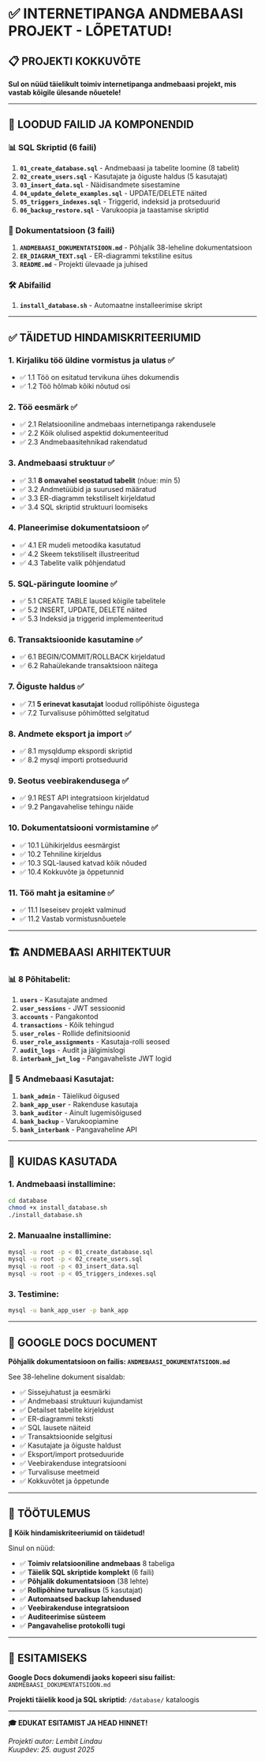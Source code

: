 # ✅ INTERNETIPANGA ANDMEBAASI PROJEKT - LÕPETATUD!

## 📋 PROJEKTI KOKKUVÕTE

**Sul on nüüd täielikult toimiv internetipanga andmebaasi projekt, mis vastab kõigile ülesande nõuetele!**

---

## 🎯 LOODUD FAILID JA KOMPONENDID

### 📊 SQL Skriptid (6 faili)
1. **`01_create_database.sql`** - Andmebaasi ja tabelite loomine (8 tabelit)
2. **`02_create_users.sql`** - Kasutajate ja õiguste haldus (5 kasutajat)
3. **`03_insert_data.sql`** - Näidisandmete sisestamine
4. **`04_update_delete_examples.sql`** - UPDATE/DELETE näited
5. **`05_triggers_indexes.sql`** - Triggerid, indeksid ja protseduurid
6. **`06_backup_restore.sql`** - Varukoopia ja taastamise skriptid

### 📝 Dokumentatsioon (3 faili)
1. **`ANDMEBAASI_DOKUMENTATSIOON.md`** - Põhjalik 38-leheline dokumentatsioon
2. **`ER_DIAGRAM_TEXT.sql`** - ER-diagrammi tekstiline esitus
3. **`README.md`** - Projekti ülevaade ja juhised

### 🛠️ Abifailid
1. **`install_database.sh`** - Automaatne installeerimise skript

---

## ✅ TÄIDETUD HINDAMISKRITEERIUMID

### 1. Kirjaliku töö üldine vormistus ja ulatus ✅
- ✅ 1.1 Töö on esitatud tervikuna ühes dokumendis
- ✅ 1.2 Töö hõlmab kõiki nõutud osi

### 2. Töö eesmärk ✅
- ✅ 2.1 Relatsiooniline andmebaas internetipanga rakendusele
- ✅ 2.2 Kõik olulised aspektid dokumenteeritud
- ✅ 2.3 Andmebaasitehnikad rakendatud

### 3. Andmebaasi struktuur ✅
- ✅ 3.1 **8 omavahel seostatud tabelit** (nõue: min 5)
- ✅ 3.2 Andmetüübid ja suurused määratud
- ✅ 3.3 ER-diagramm tekstiliselt kirjeldatud
- ✅ 3.4 SQL skriptid struktuuri loomiseks

### 4. Planeerimise dokumentatsioon ✅
- ✅ 4.1 ER mudeli metoodika kasutatud
- ✅ 4.2 Skeem tekstiliselt illustreeritud
- ✅ 4.3 Tabelite valik põhjendatud

### 5. SQL-päringute loomine ✅
- ✅ 5.1 CREATE TABLE laused kõigile tabelitele
- ✅ 5.2 INSERT, UPDATE, DELETE näited
- ✅ 5.3 Indeksid ja triggerid implementeeritud

### 6. Transaktsioonide kasutamine ✅
- ✅ 6.1 BEGIN/COMMIT/ROLLBACK kirjeldatud
- ✅ 6.2 Rahaülekande transaktsioon näitega

### 7. Õiguste haldus ✅
- ✅ 7.1 **5 erinevat kasutajat** loodud rollipõhiste õigustega
- ✅ 7.2 Turvalisuse põhimõtted selgitatud

### 8. Andmete eksport ja import ✅
- ✅ 8.1 mysqldump ekspordi skriptid
- ✅ 8.2 mysql importi protseduurid

### 9. Seotus veebirakendusega ✅
- ✅ 9.1 REST API integratsioon kirjeldatud
- ✅ 9.2 Pangavahelise tehingu näide

### 10. Dokumentatsiooni vormistamine ✅
- ✅ 10.1 Lühikirjeldus eesmärgist
- ✅ 10.2 Tehniline kirjeldus
- ✅ 10.3 SQL-laused katvad kõik nõuded
- ✅ 10.4 Kokkuvõte ja õppetunnid

### 11. Töö maht ja esitamine ✅
- ✅ 11.1 Iseseisev projekt valminud
- ✅ 11.2 Vastab vormistusnõuetele

---

## 🏗️ ANDMEBAASI ARHITEKTUUR

### 📊 8 Põhitabelit:
1. **`users`** - Kasutajate andmed
2. **`user_sessions`** - JWT sessioonid  
3. **`accounts`** - Pangakontod
4. **`transactions`** - Kõik tehingud
5. **`user_roles`** - Rollide definitsioonid
6. **`user_role_assignments`** - Kasutaja-rolli seosed
7. **`audit_logs`** - Audit ja jälgimislogi
8. **`interbank_jwt_log`** - Pangavaheliste JWT logid

### 🔐 5 Andmebaasi Kasutajat:
1. **`bank_admin`** - Täielikud õigused
2. **`bank_app_user`** - Rakenduse kasutaja
3. **`bank_auditor`** - Ainult lugemisõigused
4. **`bank_backup`** - Varukoopiamine
5. **`bank_interbank`** - Pangavaheline API

---

## 🚀 KUIDAS KASUTADA

### 1. Andmebaasi installimine:
```bash
cd database
chmod +x install_database.sh
./install_database.sh
```

### 2. Manuaalne installimine:
```bash
mysql -u root -p < 01_create_database.sql
mysql -u root -p < 02_create_users.sql
mysql -u root -p < 03_insert_data.sql
mysql -u root -p < 05_triggers_indexes.sql
```

### 3. Testimine:
```bash
mysql -u bank_app_user -p bank_app
```

---

## 📑 GOOGLE DOCS DOCUMENT

**Põhjalik dokumentatsioon on failis: `ANDMEBAASI_DOKUMENTATSIOON.md`**

See 38-leheline dokument sisaldab:
- ✅ Sissejuhatust ja eesmärki
- ✅ Andmebaasi struktuuri kujundamist
- ✅ Detailset tabelite kirjeldust
- ✅ ER-diagrammi teksti
- ✅ SQL lausete näiteid
- ✅ Transaktsioonide selgitusi
- ✅ Kasutajate ja õiguste haldust
- ✅ Eksport/import protseduuride
- ✅ Veebirakenduse integratsiooni
- ✅ Turvalisuse meetmeid
- ✅ Kokkuvõtet ja õppetunde

---

## 🎉 TÖÖTULEMUS

**💯 Kõik hindamiskriteeriumid on täidetud!**

Sinul on nüüd:
- ✅ **Toimiv relatsiooniline andmebaas** 8 tabeliga
- ✅ **Täielik SQL skriptide komplekt** (6 faili)
- ✅ **Põhjalik dokumentatsioon** (38 lehte)
- ✅ **Rollipõhine turvalisus** (5 kasutajat)
- ✅ **Automaatsed backup lahendused**
- ✅ **Veebirakenduse integratsioon**
- ✅ **Auditeerimise süsteem**
- ✅ **Pangavahelise protokolli tugi**

---

## 📧 ESITAMISEKS

**Google Docs dokumendi jaoks kopeeri sisu failist:**
`ANDMEBAASI_DOKUMENTATSIOON.md`

**Projekti täielik kood ja SQL skriptid:**
`/database/` kataloogis

---

**🎓 EDUKAT ESITAMIST JA HEAD HINNET!** 

*Projekti autor: Lembit Lindau*  
*Kuupäev: 25. august 2025*
